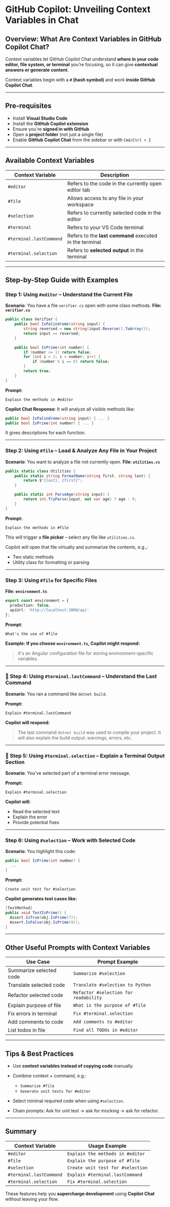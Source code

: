 # **GitHub Copilot: Unveiling Context Variables in Chat**

## **Overview: What Are Context Variables in GitHub Copilot Chat?**
Context variables let GitHub Copilot Chat understand **where in your code editor, file system, or terminal** you’re focusing, so it can give **contextual answers or generate content**.

Context variables begin with a **`#` (hash symbol)** and work **inside GitHub Copilot Chat**.

---

## **Pre-requisites**

* Install **Visual Studio Code**
* Install the **GitHub Copilot extension**
* Ensure you're **signed in with GitHub**
* Open a **project folder** (not just a single file)
* Enable **GitHub Copilot Chat** from the sidebar or with `Cmd/Ctrl + I`

---

## **Available Context Variables**

| Context Variable        | Description                                             |
| ----------------------- | ------------------------------------------------------- |
| `#editor`               | Refers to the code in the currently open editor tab     |
| `#file`                 | Allows access to any file in your workspace             |
| `#selection`            | Refers to currently selected code in the editor         |
| `#terminal`             | Refers to your VS Code terminal                         |
| `#terminal.lastCommand` | Refers to the **last command** executed in the terminal |
| `#terminal.selection`   | Refers to **selected output** in the terminal           |

---

## **Step-by-Step Guide with Examples**


### **Step 1: Using `#editor` – Understand the Current File**

**Scenario**: You have a file `verifier.cs` open with some class methods.
**File: `verifier.cs`**

```csharp
public class Verifier {
    public bool IsPalindrome(string input) {
        string reversed = new string(input.Reverse().ToArray());
        return input == reversed;
    }

    public bool IsPrime(int number) {
        if (number <= 1) return false;
        for (int i = 2; i < number; i++) {
            if (number % i == 0) return false;
        }
        return true;
    }
}
```

**Prompt:**

```
Explain the methods in #editor
```

**Copilot Chat Response**:
It will analyze all visible methods like:

```csharp
public bool IsPalindrome(string input) { ... }
public bool IsPrime(int number) { ... }
```

It gives descriptions for each function.

---

### **Step 2: Using `#file` – Load & Analyze Any File in Your Project**

**Scenario**: You want to analyze a file not currently open.
**File: `utilities.cs`**

```csharp
public static class Utilities {
    public static string FormatName(string first, string last) {
        return $"{last}, {first}";
    }

    public static int ParseAge(string input) {
        return int.TryParse(input, out var age) ? age : 0;
    }
}
```

**Prompt:**

```
Explain the methods in #file
```

This will trigger a **file picker** – select any file like `utilities.cs`.

Copilot will open that file virtually and summarize the contents, e.g.,:

* Two static methods
* Utility class for formatting or parsing

---

### **Step 3: Using `#file` for Specific Files**

**File: `environment.ts`**

```ts
export const environment = {
  production: false,
  apiUrl: 'http://localhost:3000/api'
};
```

**Prompt**:

```
What's the use of #file
```

**Example: If you choose `environment.ts`, Copilot might respond:**

> It's an Angular configuration file for storing environment-specific variables.

---

### 🔹 Step 4: Using `#terminal.lastCommand` – Understand the Last Command

**Scenario**: You ran a command like `dotnet build`.

**Prompt:**

```
Explain #terminal.lastCommand
```

**Copilot will respond:**

> The last command `dotnet build` was used to compile your project.
> It will also explain the build output: warnings, errors, etc.

---

### 🔹 Step 5: Using `#terminal.selection` – Explain a Terminal Output Section

**Scenario**: You've selected part of a terminal error message.

**Prompt:**

```
Explain #terminal.selection
```

**Copilot will:**

* Read the selected text
* Explain the error
* Provide potential fixes

---

### **Step 6: Using `#selection` – Work with Selected Code**

**Scenario**: You highlight this code:

```csharp
public bool IsPrime(int number) {
  ...
}
```

**Prompt:**

```
Create unit test for #selection
```

**Copilot generates test cases like:**

```csharp
[TestMethod]
public void TestIsPrime() {
  Assert.IsTrue(obj.IsPrime(7));
  Assert.IsFalse(obj.IsPrime(9));
}
```

---

## **Other Useful Prompts with Context Variables**

| Use Case                | Prompt Example                        |
| ----------------------- | ------------------------------------- |
| Summarize selected code | `Summarize #selection`                |
| Translate selected code | `Translate #selection to Python`      |
| Refactor selected code  | `Refactor #selection for readability` |
| Explain purpose of file | `What is the purpose of #file`        |
| Fix errors in terminal  | `Fix #terminal.selection`             |
| Add comments to code    | `Add comments to #editor`             |
| List todos in file      | `Find all TODOs in #editor`           |

---

## **Tips & Best Practices**

* Use **context variables instead of copying code** manually.
* Combine context + command, e.g.:

  * `Summarize #file`
  * `Generate unit tests for #editor`
* Select minimal required code when using `#selection`.
* Chain prompts: Ask for unit test → ask for mocking → ask for refactor.

---

## **Summary**

| Context Variable        | Usage Example                     |
| ----------------------- | --------------------------------- |
| `#editor`               | `Explain the methods in #editor`  |
| `#file`                 | `Explain the purpose of #file`    |
| `#selection`            | `Create unit test for #selection` |
| `#terminal.lastCommand` | `Explain #terminal.lastCommand`   |
| `#terminal.selection`   | `Fix #terminal.selection`         |

These features help you **supercharge development** using **Copilot Chat** without leaving your flow.
